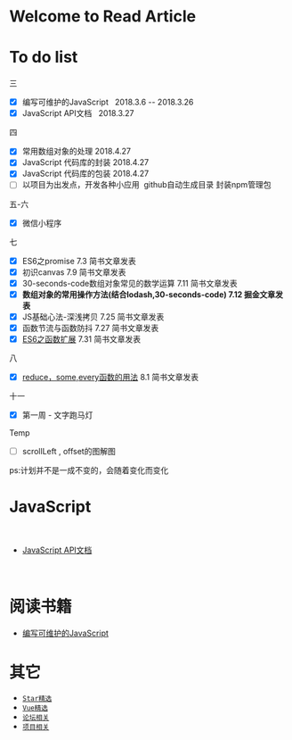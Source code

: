 # Welcome to Read Article


# To do list

三
- [x] 编写可维护的JavaScript   2018.3.6 -- 2018.3.26
- [x] JavaScript API文档   2018.3.27

四
- [x] 常用数组对象的处理 2018.4.27
- [x] JavaScript 代码库的封装 2018.4.27
- [x] JavaScript 代码库的包装 2018.4.27
- [ ] 以项目为出发点，开发各种小应用  github自动生成目录 封装npm管理包

五-六 
- [x] 微信小程序

七
- [x] ES6之promise 7.3 简书文章发表
- [x] 初识canvas 7.9 简书文章发表
- [x] 30-seconds-code数组对象常见的数学运算 7.11 简书文章发表
- [x] **数组对象的常用操作方法(结合lodash,30-seconds-code)  7.12 掘金文章发表**
- [x] JS基础心法-深浅拷贝 7.25 简书文章发表
- [x] 函数节流与函数防抖 7.27 简书文章发表
- [x] [ES6之函数扩展](https://www.jianshu.com/p/84361a116bc4) 7.31 简书文章发表

八
- [x] [reduce，some,every函数的用法](https://www.jianshu.com/p/6445a8f11611) 8.1 简书文章发表

十一
- [X] 第一周 - 文字跑马灯



Temp
- [ ] scrollLeft , offset的图解图

ps:计划并不是一成不变的，会随着变化而变化



# JavaScript

​

* [JavaScript API文档](https://github.com/heightzhang/Reading-and-Reality/tree/master/JavaScript)

  ​

# 阅读书籍

* [编写可维护的JavaScript](https://github.com/heightzhang/Reading-and-Reality/tree/master/%E9%98%85%E8%AF%BB%E4%B9%A6%E7%B1%8D)

# 其它

* [`Star精选`](https://github.com/heightzhang/Reading-and-Reality/blob/master/%E5%85%B6%E5%AE%83/Star%E7%B2%BE%E9%80%89.md)
* [`Vue精选`](https://github.com/heightzhang/Reading-and-Reality/blob/master/%E5%85%B6%E5%AE%83/Vue%E7%B2%BE%E9%80%89.md)
* [`论坛相关`](https://github.com/heightzhang/Reading-and-Reality/blob/master/%E5%85%B6%E5%AE%83/%E8%AE%BA%E5%9D%9B%E7%9B%B8%E5%85%B3.md)
* [`项目相关`](https://github.com/heightzhang/Reading-and-Reality/blob/master/%E5%85%B6%E5%AE%83/%E9%A1%B9%E7%9B%AE%E7%9B%B8%E5%85%B3.md)



